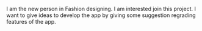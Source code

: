 I am the new person in Fashion designing.
I am interested join this project. 
I want to give ideas to develop the app by giving some suggestion regrading features of the app.
